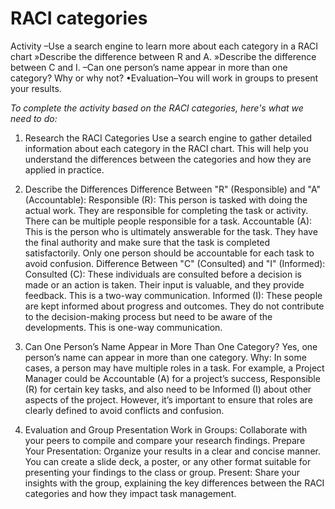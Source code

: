 
# RACI categories

Activity
–Use a search engine to learn more about each category in a RACI chart
»Describe the difference between R and A.
»Describe the difference between C and I.
–Can one person’s name appear in more than one category? Why or why not?
•Evaluation–You will work in groups to present your results.


*To complete the activity based on the RACI categories, here's what we need to do:*

1. Research the RACI Categories
Use a search engine to gather detailed information about each category in the RACI chart. This will help you understand the differences between the categories and how they are applied in practice.

2. Describe the Differences
Difference Between "R" (Responsible) and "A" (Accountable):
Responsible (R): This person is tasked with doing the actual work. They are responsible for completing the task or activity. There can be multiple people responsible for a task.
Accountable (A): This is the person who is ultimately answerable for the task. They have the final authority and make sure that the task is completed satisfactorily. Only one person should be accountable for each task to avoid confusion.
Difference Between "C" (Consulted) and "I" (Informed):
Consulted (C): These individuals are consulted before a decision is made or an action is taken. Their input is valuable, and they provide feedback. This is a two-way communication.
Informed (I): These people are kept informed about progress and outcomes. They do not contribute to the decision-making process but need to be aware of the developments. This is one-way communication.

3. Can One Person’s Name Appear in More Than One Category?
Yes, one person’s name can appear in more than one category.
Why: In some cases, a person may have multiple roles in a task. For example, a Project Manager could be Accountable (A) for a project’s success, Responsible (R) for certain key tasks, and also need to be Informed (I) about other aspects of the project. However, it’s important to ensure that roles are clearly defined to avoid conflicts and confusion.

4. Evaluation and Group Presentation
Work in Groups: Collaborate with your peers to compile and compare your research findings.
Prepare Your Presentation: Organize your results in a clear and concise manner. You can create a slide deck, a poster, or any other format suitable for presenting your findings to the class or group.
Present: Share your insights with the group, explaining the key differences between the RACI categories and how they impact task management.


